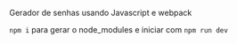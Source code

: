 Gerador de senhas usando Javascript e webpack

`npm i` para gerar o node_modules e iniciar com `npm run dev`
